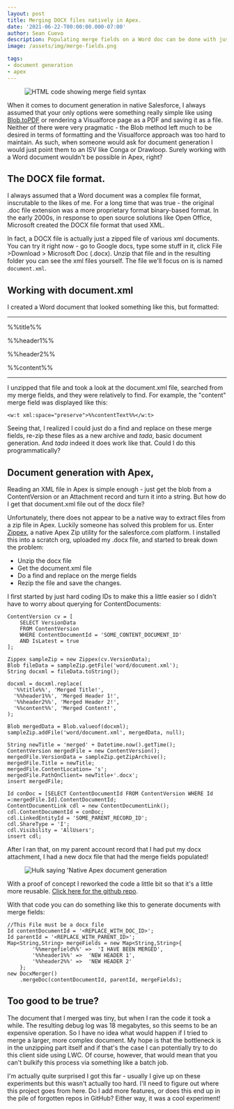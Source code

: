 ```yaml
---
layout: post
title: Merging DOCX files natively in Apex.
date: '2021-06-22-T00:00:00.000-07:00'
author: Sean Cuevo
description: Populating merge fields on a Word doc can be done with just Apex
image: /assets/img/merge-fields.png

tags:
- document generation
- apex
---
```


<figure>
  <img src="{{site.url}}/assets/img/merge-fields.png" alt="HTML code showing merge field syntax"/>
</figure>

When it comes to document generation in native Salesforce, I always assumed that your only options were something really simple like using [Blob.toPDF](https://developer.salesforce.com/docs/atlas.en-us.apexref.meta/apexref/apex_methods_system_blob.htm) or rendering a Visualforce page as a PDF and saving it as a file. Neither of there were very pragmatic - the Blob method left much to be desired in terms of formatting and the Visualforce approach was too hard to maintain. As such, when someone would ask for document generation I would just point them to an ISV like Conga or Drawloop. Surely working with a Word document wouldn't be possible in Apex, right?

## The DOCX file format.

I always assumed that a Word document was a complex file format, inscrutable to the likes of me. For a long time that was true - the original .doc file extension was a more proprietary format binary-based format. In the early 2000s, in response to open source solutions like Open Office, Microsoft created the DOCX file format that used XML.

In fact, a DOCX file is actually just a zipped file of various xml documents. You can try it right now - go to Google docs, type some stuff in it, click File >Download > Microsoft Doc (.docx). Unzip that file and in the resulting folder you can see the xml files yourself. The file we'll focus on is is named `document.xml`.

## Working with document.xml

I created a Word document that looked something like this, but formatted:

<hr/>
%%title%%

%%header1%%

%%header2%%

%%content%%
<hr/>

I unzipped that file and took a look at the document.xml file, searched from my merge fields, and they were relatively to find. For example, the "content" merge field was displayed like this:

```
<w:t xml:space="preserve">%%contentText%%</w:t>
```

Seeing that, I realized I could just do a find and replace on these merge fields, re-zip these files as a new archive and *tada*, basic document generation. And *tada* indeed it does work like that. Could I do this programmatically?

## Document generation with Apex,
Reading an XML file in Apex is simple enough - just get the blob from a ContentVersion or an Attachment record and turn it into a string. But how do I get that document.xml file out of the docx file?

Unfortunately, there does not appear to be a native way to extract files from a zip file in Apex. Luckily someone has solved this problem for us. Enter [Zippex](https://github.com/pdalcol/Zippex), a native Apex Zip utility for the salesforce.com platform. I installed this into a scratch org, uploaded my .docx file, and started to break down the problem:

* Unzip the docx file
* Get the document.xml file
* Do a find and replace on the merge fields
* Rezip the file and save the changes.

I first started by just hard coding IDs to make this a little easier so I didn't have to worry about querying for ContentDocuments:

```
ContentVersion cv = [
    SELECT VersionData
    FROM ContentVersion
    WHERE ContentDocumentId = 'SOME_CONTENT_DOCUMENT_ID'
    AND IsLatest = true
];

Zippex sampleZip = new Zippex(cv.VersionData);
Blob fileData = sampleZip.getFile('word/document.xml');
String docxml = fileData.toString();

docxml = docxml.replace(
  '%%title%%', 'Merged Title!',
  '%%header1%%', 'Merged Header 1!',
  '%%header2%%', 'Merged Header 2!',
  '%%content%%', 'Merged Content!',
);

Blob mergedData = Blob.valueof(docxml);
sampleZip.addFile('word/document.xml', mergedData, null);

String newTitle = 'merged' + Datetime.now().getTime();
ContentVersion mergedFile = new ContentVersion();
mergedFile.VersionData = sampleZip.getZipArchive();
mergedFile.Title = newTitle;
mergedFile.ContentLocation= 's';
mergedFile.PathOnClient= newTitle+'.docx';
insert mergedFile;

Id conDoc = [SELECT ContentDocumentId FROM ContentVersion WHERE Id =:mergedFile.Id].ContentDocumentId;
ContentDocumentLink cdl = new ContentDocumentLink();
cdl.ContentDocumentId = conDoc;
cdl.LinkedEntityId = 'SOME_PARENT_RECORD_ID';
cdl.ShareType = 'I';
cdl.Visibility = 'AllUsers';
insert cdl;
```

After I ran that, on my parent account record that I had put my docx attachment, I had a new docx file that had the merge fields populated!

<figure>
  <img src="{{site.url}}/assets/img/apex-doc-gen-hulk.jpg" alt="Hulk saying 'Native Apex document generation"/>
</figure>

With a proof of concept I reworked the code a little bit so that it's a little more reusable. [Click here for the github repo]( https://github.com/seanpat09/docx-merger).

With that code you can do something like this to generate documents with merge fields:

```
//This File must be a docx file
Id contentDocumentId = '<REPLACE_WITH_DOC_ID>';
Id parentId = '<REPLACE_WITH_PARENT_ID>';
Map<String,String> mergeFields = new Map<String,String>{
        '%%mergefield%%' =>  'I HAVE BEEN MERGED',
        '%%header1%%' =>  'NEW HEADER 1',
        '%%header2%%' =>  'NEW HEADER 2'
    };
new DocxMerger()
    .mergeDoc(contentDocumentId, parentId, mergeFields);
```

## Too good to be true?

The document that I merged was tiny, but when I ran the code it took a while. The resulting debug log was 18 megabytes, so this seems to be an expensive operation. So I have no idea what would happen if I tried to merge a larger, more complex document. My hope is that the bottleneck is in the unzipping part itself and if that's the case I can potentially try to do this client side using LWC. Of course, however, that would mean that you can't bulkify this process via something like a batch job. 

I'm actually quite surprised I got this far - usually I give up on these experiments but this wasn't actually too hard. I'll need to figure out where this project goes from here. Do I add more features, or does this end up in the pile of forgotten repos in GitHub? Either way, it was a cool experiment!